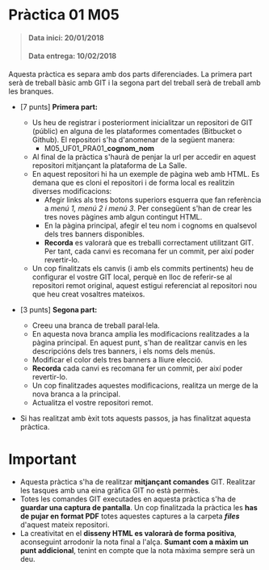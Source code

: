 # Pràctica 01 M05

>#### Data inici: 20/01/2018
>#### Data entrega: 10/02/2018
  
Aquesta pràctica es separa amb dos parts  diferenciades. La primera part serà de treball bàsic amb GIT i la segona part del treball serà de treball amb les branques.

 - [7 punts] **Primera part:** 
	- Us heu de registrar i posteriorment inicialitzar un repositori de GIT (públic) en alguna de les plataformes comentades (Bitbucket o Github). El repositori s'ha d'anomenar de la següent manera:
		- M05_UF01_PRA01_**cognom_nom**
	- Al final de la pràctica s'haurà de penjar la url per accedir en aquest repositori mitjançant la plataforma de La Salle.
	- En aquest repositori hi ha un exemple de pàgina web amb HTML. Es demana que es cloni el repositori i de forma local es realitzin diverses modificacions:
    	- Afegir links als tres botons superiors esquerra que fan referència a *menú 1, menú 2 i menú 3*. Per consegüent s'han de crear les tres noves pàgines amb algun contingut HTML.
    	- En la pàgina principal, afegir el teu nom i cognoms en qualsevol dels tres banners disponibles.
    	- **Recorda** es valorarà que es treballi correctament utilitzant GIT. Per tant, cada canvi es recomana fer un commit, per així poder revertir-lo.
	- Un cop finalitzats els canvis (i amb els commits pertinents) heu de configurar el vostre GIT local, perquè en lloc de referir-se al repositori remot original, aquest estigui referenciat al repositori nou que heu creat vosaltres mateixos.  


 - [3 punts] **Segona part:**
	- Creeu una branca de treball paral·lela.  
	- En aquesta nova branca amplia les modificacions realitzades a la pàgina principal. En aquest punt, s'han de realitzar canvis en les descripcións dels tres banners, i els noms dels menús.
	- Modificar el color dels tres banners a lliure elecció.
	- **Recorda** cada canvi es recomana fer un commit, per així poder revertir-lo.
	- Un cop finalitzades aquestes modificacions, realitza un merge de la nova branca a la principal.  
	- Actualitza el vostre repositori remot.
  
- Si has realitzat amb èxit tots aquests passos, ja has finalitzat aquesta pràctica. 
  
# Important
- Aquesta pràctica s'ha de realitzar **mitjançant comandes** GIT. Realitzar les tasques amb una eina gràfica GIT no està permès.
- Totes les comandes GIT executades en aquesta pràctica s'ha de **guardar una captura de pantalla**. Un cop finalitzada la pràctica les **has de pujar en format PDF** totes aquestes captures a la carpeta ***files*** d'aquest mateix repositori.
- La creativitat en el **disseny HTML es valorarà de forma positiva**, aconseguint arrodonir la nota final a l'alça. **Sumant com a màxim un punt addicional**, tenint en compte que la nota màxima sempre serà un deu.